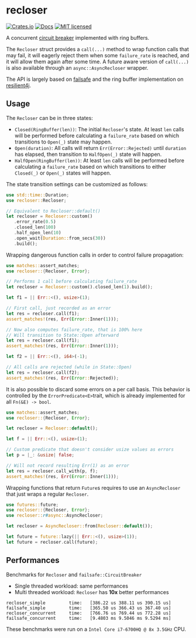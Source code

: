 # recloser

[![Crates.io](https://img.shields.io/crates/v/recloser.svg)](https://crates.io/crates/recloser)
[![Docs](https://docs.rs/recloser/badge.svg)](https://docs.rs/recloser)
[![MIT licensed](https://img.shields.io/badge/license-MIT-blue.svg)](https://github.com/lerouxrgd/recloser/blob/master/LICENSE)

A concurrent [circuit breaker][cb] implemented with ring buffers.

The `Recloser` struct provides a `call(...)` method to wrap function calls that may fail,
it will eagerly reject them when some `failure_rate` is reached, and it will allow them
again after some time.
A future aware version of `call(...)` is also available through an `async::AsyncRecloser` wrapper.

The API is largely based on [failsafe][] and the ring buffer implementation on [resilient4j][].

## Usage

The `Recloser` can be in three states:
 - `Closed(RingBuffer(len))`: The initial `Recloser`'s state. At least `len` calls will
    be performed before calculating a `failure_rate` based on which transitions to
	`Open(_)` state may happen.
 - `Open(duration)`: All calls will return `Err(Error::Rejected)` until `duration` has
    elapsed, then transition to `HalfOpen(_)` state will happen.
 - `HalfOpen(RingBuffer(len))`: At least `len` calls will be performed before
    calculating a `failure_rate` based on which transitions to either `Closed(_)` or
	`Open(_)` states will happen.

The state transition settings can be customized as follows:

 ``` rust
use std::time::Duration;
use recloser::Recloser;

// Equivalent to Recloser::default()
let recloser = Recloser::custom()
    .error_rate(0.5)
    .closed_len(100)
    .half_open_len(10)
    .open_wait(Duration::from_secs(30))
    .build();
```

Wrapping dangerous function calls in order to control failure propagation:

``` rust
use matches::assert_matches;
use recloser::{Recloser, Error};

// Performs 1 call before calculating failure_rate
let recloser = Recloser::custom().closed_len(1).build();

let f1 = || Err::<(), usize>(1);

// First call, just recorded as an error
let res = recloser.call(f1);
assert_matches!(res, Err(Error::Inner(1)));

// Now also computes failure_rate, that is 100% here
// Will transition to State::Open afterward
let res = recloser.call(f1);
assert_matches!(res, Err(Error::Inner(1)));

let f2 = || Err::<(), i64>(-1);

// All calls are rejected (while in State::Open)
let res = recloser.call(f2);
assert_matches!(res, Err(Error::Rejected));
```

It is also possible to discard some errors on a per call basis.
This behavior is controlled by the `ErrorPredicate<E>`trait, which is already
implemented for all `Fn(&E) -> bool`.

``` rust
use matches::assert_matches;
use recloser::{Recloser, Error};

let recloser = Recloser::default();

let f = || Err::<(), usize>(1);

// Custom predicate that doesn't consider usize values as errors
let p = |_: &usize| false;

// Will not record resulting Err(1) as an error
let res = recloser.call_with(p, f);
assert_matches!(res, Err(Error::Inner(1)));
```

Wrapping functions that return `Future`s requires to use an `AsyncRecloser` that just
wraps a regular `Recloser`.

``` rust
use futures::future;
use recloser::{Recloser, Error};
use recloser::r#async::AsyncRecloser;

let recloser = AsyncRecloser::from(Recloser::default());

let future = future::lazy(|| Err::<(), usize>(1));
let future = recloser.call(future);
```

## Performances

Benchmarks for `Recloser` and `failsafe::CircuitBreaker`
- Single threaded workload: same performances
- Multi threaded workload: `Recloser` has **10x** better performances

```
recloser_simple         time:   [386.22 us 388.11 us 390.15 us]
failsafe_simple         time:   [365.50 us 366.43 us 367.40 us]
recloser_concurrent     time:   [766.76 us 769.44 us 772.28 us]
failsafe_concurrent     time:   [9.4803 ms 9.5046 ms 9.5294 ms]
```

These benchmarks were run on a `Intel Core i7-6700HQ @ 8x 3.5GHz` CPU.

[cb]: https://martinfowler.com/bliki/CircuitBreaker.html
[failsafe]: https://github.com/dmexe/failsafe-rs
[resilient4j]: https://resilience4j.readme.io/docs/circuitbreaker 
